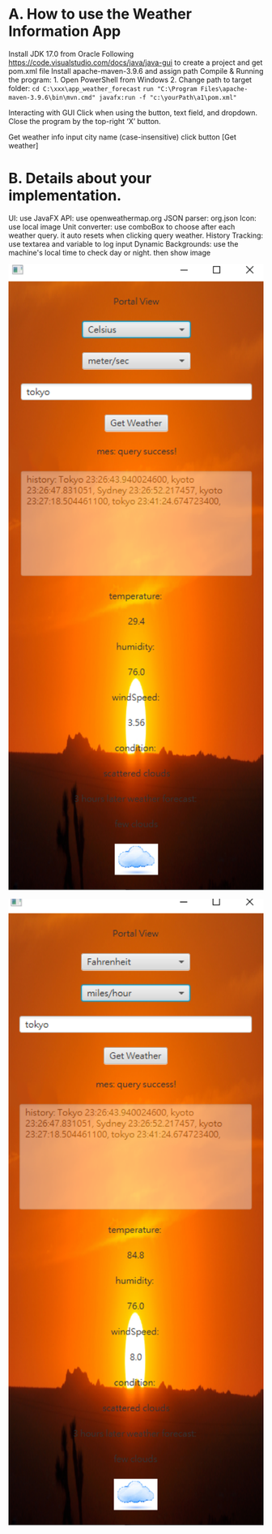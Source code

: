 # A. How to use the Weather Information App
  Install JDK 17.0 from Oracle
    Following https://code.visualstudio.com/docs/java/java-gui to create a project and get
    pom.xml file
  Install apache-maven-3.9.6 and assign path
  Compile & Running the program:
    1. Open PowerShell from Windows
    2. Change path to target folder:
    `cd C:\xxx\app_weather_forecast`
    `run "C:\Program Files\apache-maven-3.9.6\bin\mvn.cmd" javafx:run -f "c:\yourPath\a1\pom.xml"`

  Interacting with GUI
    Click when using the button, text field, and dropdown.
    Close the program by the top-right ‘X’ button.

  Get weather info
    input city name (case-insensitive)
    click button [Get weather]

# B. Details about your implementation. 

  UI: use JavaFX
  API: use openweathermap.org
  JSON parser: org.json
  Icon: use local image
  Unit converter: use comboBox to choose after each weather query. it auto resets when clicking query weather.
  History Tracking: use textarea and variable to log input
  Dynamic Backgrounds: use the machine's local time to check day or night. then show image


<p align="center">
  <img src="./demo1.png" width="700px">
</p>

<p align="center">
  <img src="./demo2.png" width="700px">
</p>
